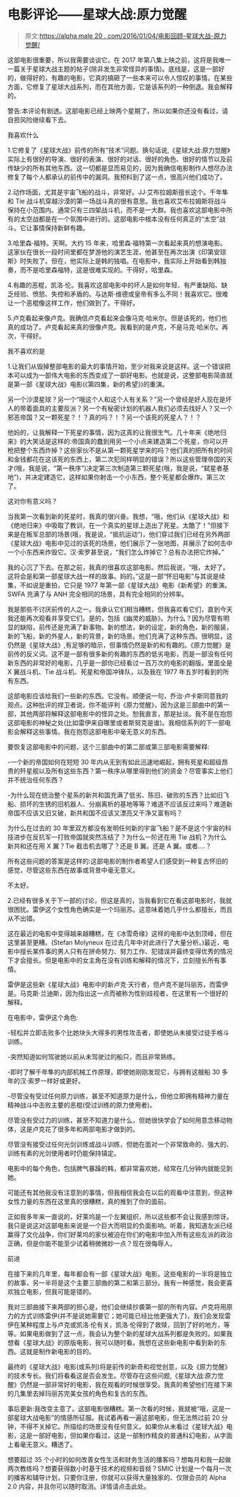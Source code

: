 # 电影评论——星球大战:原力觉醒

> 原文:[https://alpha male 20 . com/2016/01/04/电影回顾-星球大战-原力觉醒/](https://alphamale20.com/2016/01/04/movie-review-star-wars-force-awakens/)

这部电影很重要，所以我需要谈谈它。在 2017 年第八集上映之前，这将是我唯一一篇关于星球大战主题的帖子(除非发生非常怪异的事情)。底线是，这是一部好的，做得好的，有趣的电影，它真的搞砸了一些本来可以令人惊叹的事情。在某些方面，它修复了星球大战系列，而在其他方面，它是该系列的一种倒退。我会解释的。

警告:本评论有剧透。这部电影已经上映两个星期了，所以如果你还没有看过，请自担风险继续看下去。

我喜欢什么

1.它修复了《星球大战》前传的所有“技术”问题。换句话说,《星球大战:原力觉醒》实际上有很好的导演、很好的表演、很好的对话、很好的角色、很好的情节以及前传缺少的所有其他东西。这一切都是显而易见的，因为我确信电影制作人想尽办法修复了每个人都承认的前传中的漏洞。我预料到了这一点，很高兴他们成功了。

2.动作场面，尤其是宇宙飞船的战斗，非常好。JJ·艾布拉姆斯擅长这个。千年隼和 Tie 战斗机穿越沙漠的第一场战斗真的很有意思。我也喜欢艾布拉姆斯将战斗保持在小范围内。通常只有三四架战斗机，而不是一大群。我也喜欢这部电影中所有的太空战都是在一个氛围中进行的。这部电影中根本没有任何真正的“太空”战斗。它让事情保持新鲜有趣。

3.哈里森·福特。天啊。大约 15 年来，哈里森·福特第一次看起来真的想演电影。这家伙在很长一段时间里都在梦游他的演艺生涯，他甚至在再次出演《印第安琼斯》时失败了。但在，他实际上是韩的独唱。在电影中，我实际上开始看到韩独奏，而不是哈里森福特，这是很难实现的。干得好，哈里森。

4.有趣的恶棍，凯洛·伦。我喜欢这部电影中的坏人是如何年轻、有严重缺陷、缺乏经验、愤怒、失控和矛盾的。与达斯·维德或皇帝有多么不同！我喜欢它。很难让一个恶棍像这样工作，他们做到了。干得好。

5.卢克看起来像卢克。我确信卢克看起来会像马克·哈米尔。但是该死的，他们也真的成功了。卢克看起来真的很像卢克。我看到的是卢克，不是马克·哈米尔。再次，干得好。

我不喜欢的是

1.让我们从毁掉整部电影的最大的事情开始，至少对我来说是这样。这一个错误把本可以成为一部伟大电影的东西变成了一部好电影。也就是说，这整部电影简直就是第一部《星球大战》电影(《第四集，新的希望》)的重演。

另一个沙漠星球？另一个“哦这个人和这个人有关系？”另一个曾经是好人现在是坏人的带着面具的主要反派？另一个有秘密计划的机器人我们必须去找好人？又一个邪恶帝国？又一颗死星？！？真的吗？！？另一个该死的死星人？！？

他妈的，让我解释一下死星的事情，因为这真的让我很生气。几十年来《绝地归来》的大笑话是这样的:帝国真的蠢到用另一个小点来建造第二个死星，你可以开枪把整个东西炸掉？这些家伙不是从第一颗死星学来的吗？他们真的把所有的时间和金钱都花在这该死的东西上，第二次犯同样明显的错误？所以这些管理帝国的天才(哦，我是说，“第一秩序”)决定第三次制造第三颗死星(哦，我是说，“弑星者基地”)，并决定建造它，这样如果你射击一个小东西，整个死星都会爆炸。第三次了。

这对你有意义吗？

当我第一次看到新的死星时，我真的很兴奋。我想，“哦，他们从《星球大战》和《绝地归来》中吸取了教训，在一个真实的星球上造出了死星。太酷了！”但接下来是在叛军总部的场景(哦，我是说，“抵抗运动”)，他们穿过我们已经在另外两部《星球大战》电影中见过的该死的场景，他们展示了一张地图，并展示了如何击中一个小东西来炸毁它。汉·索罗甚至说，“我们怎么炸掉它？总有办法把它炸掉。”

我的心沉了下去。在那之前，我真的很喜欢这部电影。然后我说，“哦，太好了。这将会是和第一部星球大战一样的故事。妈的。”这是一部“怀旧电影”与其说是续集，不如说是重拍，它只是 1977 年第一部《星球大战》电影《新希望》的重演。SWFA 充满了与 ANH 完全相同的场景，具有完全相同的分辨率。

我是那些不讨厌前传的人之一。我承认它们相当糟糕，但我喜欢看它们，直到今天我还能再次观看并享受它们。是的，包括《幽灵的威胁》。为什么？因为尽管有明显的缺陷，前传还是充满了新事物。新的想法，新的设定，新的角色，新的服装，新的飞船，新的外星人，新的背景，新的场景。他们充满了这种东西。很明显，这仍然是《星球大战》,有足够的暗示，但事情仍然是新的和有趣的。《原力觉醒》是前传的反义词。这不是一部有很多新的有趣的东西的低劣电影，而是一部没有任何新东西的非常好的电影，几乎是一部你已经看过一百万次的电影的翻版。里面全是 X 翼战斗机、Tie 战斗机、死星和帝国冲锋队，以及我在 1977 年五岁时看到的所有东西。

这部电影应该给我们一些新的东西。它没有。顺便说一句，乔治·卢卡斯同意我的观点。这种批评的捍卫者说，你不能评判《原力觉醒》，因为这是三部曲中的第一部，其他两部将解释这部电影中的怪异之处。恕我直言，那是扯淡。我不是在抱怨这部电影的神秘之处(比如雷伊来自哪里或者斯努克是谁)。我相信系列的下一部电影会解释这些事情。我在抱怨这部电影中毫无意义的东西。

要恢复这部电影中的问题，这个三部曲中的第二部或第三部电影需要解释:

-一个新的帝国如何在短短 30 年内从无到有如此迅速地崛起，拥有死星和超级昂贵的歼星舰以及所有这些东西？第一秩序从哪里得到他们的资金？尽管事实上他们并不统治任何东西？

-为什么现在统治整个星系的新共和国充满了低劣、陈旧、破败的东西？比如旧飞船、损坏的生锈的旧机器人、分崩离析的基地等等？难道不应该反过来吗？难道新帝国不应该又旧又破，新共和国不应该又漂亮又干净又富有吗？

为什么在过去的 30 年里双方都没有发明任何新的宇宙飞船？是不是这个宇宙的科技进步在反抗军一打败帝国就突然冻结了？为什么一阶还在用 Tie 战机？为什么新共和还在用 X 翼？Tie 截击机去哪了？还是 B 翼。还是 A 翼。或者....？

所有这些问题的答案是这样的:这部电影的制作者希望人们感受到一种复古怀旧的感觉，尽管这些东西在故事或背景中毫无意义。

不太好。

2.已经有很多关于下一部的讨论，但这是真的，当我看到它在看这部电影时，我就很困扰。雷伊这个女性角色确实是一个玛丽苏。这意味着她几乎什么都擅长，而且从不出错。

这在最近的电影中变得越来越糟糕，在《冰雪奇缘》这样的电影中达到顶峰，但在这里甚至更糟。(Stefan Molyneux 在过去几年中对此进行了大量分析。)最近，电影中擅长某件事的男人只有在拼命努力、努力工作、犯错误并最终变得优秀的情况下才会擅长。但是电影中的女主角在没有训练和解释的情况下，立刻擅长所有事情。

雷伊是这些新《星球大战》电影中的新卢克·天行者，但卢克不是玛丽苏，而雷伊是。马克斯·兰迪斯，因为指出这一点而被称为性别歧视者，在这里有一个很好的解释。

在电影中，雷伊这个角色:

-轻松并立即击败多个比她块头大得多的男性攻击者，即使她从未接受过徒手格斗训练。

-突然知道如何驾驶她以前从未驾驶过的船只，而且非常熟练。

-即时了解千年隼的内部机械工作原理，即使她刚刚发现它，与拥有这艘船 30 多年的汉·索罗一样好或更好。

-尽管没有受过任何原力训练，甚至不知道原力是什么，但他立即拥有精神力量在精神战斗中击败主要的恶棍(受过训练的原力使用者)。

尽管没有受过力的训练，甚至不知道力是什么，但她很快学会了如何用意念移动物体，这是卢克花了很多年和两部电影才做到的。

尽管没有接受过任何光剑训练或战斗训练，但她在面对一个非常致命的、强大的、训练有素的光剑使用者时仍能保持镇定。

电影中的每个角色，包括脾气暴躁的韩，都非常喜欢她，经常在几分钟内就能见到她。

可能还有其他我没有注意到的事情，但我相信我会在以后的观看中注意到，但这种女性力量的东西在这里真的很糟糕，真的推到了你的面前。

正如我多年来一直说的，好莱坞是一个左翼组织，所以这些都不会让我感到惊讶。我只是说这对这部电影来说是一个巨大而明显的负面影响。听着，我知道左派已经赢得了文化战争，你们好莱坞的家伙被迫在你们的电影中加入所有这些左派的政治正确，但是你能不能至少试着稍微微妙一点？现在很侮辱人。

前进

在接下来的几年里，每年都会有一部《星球大战》电影。这些电影的一半将是独立的故事，另一半将是这个主要三部曲的第二和第三部分。我有一种感觉，我会更喜欢独立电影，但我可能是错的。

我对三部曲接下来两部的担心是，他们会继续抄袭第一部的所有内容。卢克将用原力的方式训练雷伊(并不是说她需要它；她可能已经比他更强大了)，我们会发现雷伊在某种程度上与卢克或凯洛·伦有关，凯洛·伦得到了救赎，回到了好的地方，等等。如果电影做到了这一点，我会认为整个新的星球大战系列都是失败的。如果我想看《星球大战》的原版电影，我可以随时看。我想在这些新电影中看到新的东西。这就是制作新电影的目的。

最终的《星球大战》电影(或系列)将是前传的新奇和视觉创意，以及《原力觉醒》的技术专长。我们将看看这是否会发生。尽管存在这些问题,《星球大战:原力觉醒》仍然是一部非常好的电影，我在观看的时候很享受。我真的希望他们在接下来的几集里去掉玛丽苏完美女孩的角色和复古的东西。

事后更新:我改变主意了。这部电影很糟糕。第一次看的时候，我就被“哦，这是一部星球大战电影”的情感所征服。我试着再看一遍这部电影，但无法熬过前 20 分钟，不得不关掉它。所描绘的场景没有任何意义。如果你从未看过《星球大战》电影，这是一部好电影，但如果你看过，这是一部制作精良的普通科幻电影，从字面上看毫无意义。糟透了。

想要超过 35 个小时的如何改善女性生活和财务生活的播客吗？想每月和我一起做两次教练吗？想要获得数小时基于技术的视频和音频？SMIC 计划是一个每月一次的播客和辅导计划，只要你注册，你就可以获得大量独家的、仅限会员的 Alpha 2.0 内容，并且你可以随时取消。详情请点击此处。